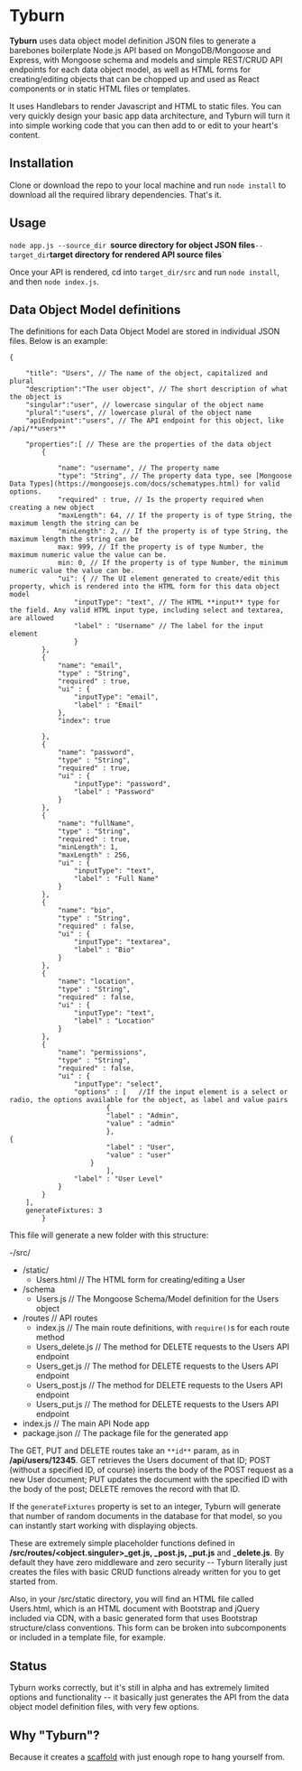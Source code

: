 # Tyburn

**Tyburn** uses data object model definition JSON files to generate a barebones boilerplate Node.js API based on MongoDB/Mongoose and Express, with Mongoose schema and models and simple REST/CRUD API endpoints for each data object model, as well as HTML forms for creating/editing objects that can be chopped up and used as React components or in static HTML files or templates.

It uses Handlebars to render Javascript and HTML to static files. You can very quickly design your basic app data architecture, and Tyburn will turn it into simple working code that you can then add to or edit to your heart's content.

## Installation
Clone or download the repo to your local machine and run `node install` to download all the required library dependencies. That's it.

## Usage

`node app.js --source_dir `**source directory for object JSON files**` --target_dir `**target directory for rendered API source files**`

Once your API is rendered, cd into `target_dir/src` and run `node install`, and then `node index.js`.

## Data Object Model definitions

The definitions for each Data Object Model are stored in individual JSON files. Below is an example:

```
{
	 
	"title": "Users", // The name of the object, capitalized and plural
	"description":"The user object", // The short description of what the object is
	"singular":"user", // lowercase singular of the object name
	"plural":"users", // lowercase plural of the object name 
	"apiEndpoint":"users", // The API endpoint for this object, like /api/**users**
	
    "properties":[ // These are the properties of the data object
		{ 
			
			"name": "username", // The property name
			"type": "String", // The property data type, see [Mongoose Data Types](https://mongoosejs.com/docs/schematypes.html) for valid options.
			"required" : true, // Is the property required when creating a new object
			"maxLength": 64, // If the property is of type String, the maximum length the string can be 
			"minLength": 2, // If the property is of type String, the maximum length the string can be 
            max: 999, // If the property is of type Number, the maximum numeric value the value can be.
            min: 0, // If the property is of type Number, the minimum numeric value the value can be.			
            "ui": { // The UI element generated to create/edit this property, which is rendered into the HTML form for this data object model
				"inputType": "text", // The HTML **input** type for the field. Any valid HTML input type, including select and textarea, are allowed
				"label" : "Username" // The label for the input element
				}
		},
		{
			"name": "email",
			"type" : "String",
			"required" : true,
			"ui" : {
				"inputType": "email",
				"label" : "Email"
			},
			"index": true

		},
		{
			"name": "password",
			"type" : "String",
			"required" : true,
			"ui" : {
				"inputType": "password",
				"label" : "Password"
			}
		},
		{
			"name": "fullName",
			"type" : "String",
			"required" : true,
			"minLength": 1,
			"maxLength" : 256,
			"ui" : {
				"inputType": "text",
				"label" : "Full Name"
			}
		},
		{
			"name": "bio",
			"type" : "String",
			"required" : false,
			"ui" : {
				"inputType": "textarea",
				"label" : "Bio"
			}
		},
		{
			"name": "location",
			"type" : "String",
			"required" : false,
			"ui" : {
				"inputType": "text",
				"label" : "Location"
			}
		},
		{
			"name": "permissions",
			"type" : "String",
			"required" : false,
			"ui" : {
				"inputType": "select",
				"options" : [   //If the input element is a select or radio, the options available for the object, as label and value pairs
						{
						"label" : "Admin",
						"value" : "admin"
						},
{
						"label" : "User",
						"value" : "user"
					}
						],
				"label" : "User Level"
			}
		}	
	],
	generateFixtures: 3
		}
```

This file will generate a new folder with this structure:

-/src/
 - /static/
   - Users.html         // The HTML form for creating/editing a User
 - /schema
   - Users.js           // The Mongoose Schema/Model definition for the Users object
 - /routes              // API routes
   - index.js           // The main route definitions, with `require()`s for each route method
   - Users_delete.js    // The method for DELETE requests to the Users API endpoint
   - Users_get.js       // The method for DELETE requests to the Users API endpoint
   - Users_post.js      // The method for DELETE requests to the Users API endpoint
   - Users_put.js       // The method for DELETE requests to the Users API endpoint
 - index.js             // The main API Node app
 - package.json         // The package file for the generated app

The GET, PUT and DELETE routes take an `**id**` param, as in **/api/users/12345**. GET retrieves the Users document of that ID; POST (without a specified ID, of course) inserts the body of the POST request as a new User document; PUT updates the document with the specified ID with the body of the post; DELETE removes the record with that ID.

If the `generateFixtures` property is set to an integer, Tyburn will generate that number of random documents in the database for that model, so you can instantly start working with displaying objects.

These are extremely simple placeholder functions defined in **/src/routes/<object.singuler>_get.js, _post.js, _put.js** and **_delete.js**. By default they have zero middleware and zero security -- Tyburn literally just creates the files with basic CRUD functions already written for you to get started from.

Also, in your /src/static directory, you will find an HTML file called Users.html, which is an HTML document with Bootstrap and jQuery included via CDN, with a basic generated form that uses Bootstrap structure/class conventions. This form can be broken into subcomponents or included in a template file, for example.

## Status
Tyburn works correctly, but it's still in alpha and has extremely limited options and functionality -- it basically just generates the API from the data object model definition files, with very few options.

## Why "Tyburn"?
Because it creates a [scaffold](https://en.wikipedia.org/wiki/Tyburn#Tyburn_gallows) with just enough rope to hang yourself from.
